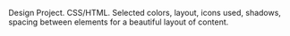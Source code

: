 Design Project.
CSS/HTML.
Selected colors, layout, icons used, shadows, spacing between elements for a beautiful layout of content.
